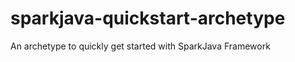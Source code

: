 sparkjava-quickstart-archetype
==============================

An archetype to quickly get started with SparkJava Framework
